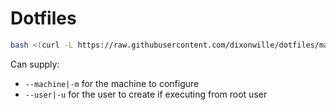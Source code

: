 # Dotfiles

```sh
bash <(curl -L https://raw.githubusercontent.com/dixonwille/dotfiles/main/install.sh)
```

Can supply:

- `--machine|-m` for the machine to configure
- `--user|-u` for the user to create if executing from root user

<!-- TODO: kernelCommandLine in host windows machine -->
<!-- TODO: Link to where I can get the layer tar file for Fedora -->
